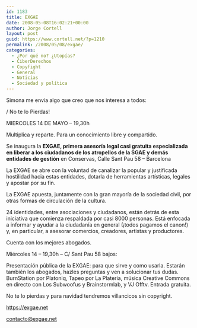 ```yaml
---
id: 1183
title: EXGAE
date: 2008-05-08T16:02:21+00:00
author: Jorge Cortell
layout: post
guid: https://www.cortell.net/?p=1210
permalink: /2008/05/08/exgae/
categories:
  - ¿Por qué no? ¿Utopías?
  - CiberDerechos
  - Copyfight
  - General
  - Noticias
  - Sociedad y polí­tica
---
```

Simona me envía algo que creo que nos interesa a todos:

/ No te lo Pierdas!

MIERCOLES 14 DE MAYO – 19,30h
  
Multiplica y reparte. Para un conocimiento libre y compartido.

Se inaugura la **EXGAE, primera asesoría legal casi gratuita especializada en liberar a los ciudadanos de los atropellos de la SGAE y demás entidades de gestión** en Conservas, Calle Sant Pau 58 – Barcelona

La EXGAE se abre con la voluntad de canalizar la popular y justificada hostilidad hacia estas entidades, dotarla de herramientas artísticas, legales y apostar por su fin.

La EXGAE apuesta, juntamente con la gran mayoría de la sociedad civil, por otras formas de circulación de la cultura.

24 identidades, entre asociaciones y ciudadanos, están detrás de esta iniciativa que comienza respaldada por casi 8000 personas. Está enfocada a informar y ayudar a la ciudadanía en general (¡todos pagamos el canon!) y, en particular, a asesorar comercios, creadores, artistas y productores.
  
Cuenta con los mejores abogados.

Miércoles 14 – 19,30h – C/ Sant Pau 58 bajos:
  
Presentación pública de la EXGAE: para que sirve y como usarla. Estarán también los abogados, hazles preguntas y ven a solucionar tus dudas. BurnStation por Platoniq, Tapeo por La Plateria, música Creative Commons en directo con Los Subwoofus y Brainstormlab, y VJ Offtv. Entrada gratuita.

No te lo pierdas y para navidad tendremos villancicos sin copyright.

<a title="EXGAE" href="https://exgae.net" target="_blank">https://exgae.net</a>
  
contacto@exgae.net